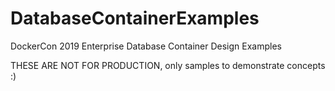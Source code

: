 # DatabaseContainerExamples
DockerCon 2019 Enterprise Database Container Design Examples

THESE ARE NOT FOR PRODUCTION, only samples to demonstrate concepts :)
